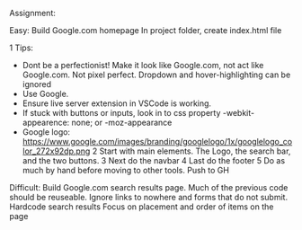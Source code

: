 Assignment: 

Easy: Build Google.com homepage
In project folder, create index.html file

1 Tips:
  * Dont be a perfectionist! Make it look like Google.com, not act like Google.com. Not pixel 
    perfect. Dropdown and hover-highlighting can be ignored
  * Use Google. 
  * Ensure live server extension in VSCode is working. 
  * If stuck with buttons or inputs, look in to css property -webkit-appearence: none; or 
    -moz-appearance
  * Google logo: https://www.google.com/images/branding/googlelogo/1x/googlelogo_color_272x92dp.png
  2 Start with main elements. The Logo, the search bar, and the two buttons. 
  3 Next do the navbar
  4 Last do the footer
  5 Do as much by hand before moving to other tools. 
  Push to GH

Difficult: Build Google.com search results page.
Much of the previous code should be reuseable. 
Ignore links to nowhere and forms that do not submit. 
Hardcode search results
Focus on placement and order of items on the page

